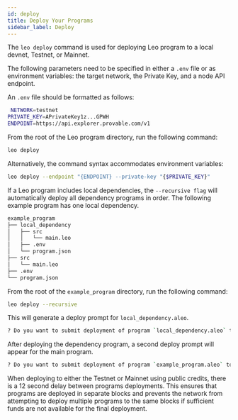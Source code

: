 ```yaml
---
id: deploy
title: Deploy Your Programs 
sidebar_label: Deploy
---
```



The `leo deploy` command is used for deploying Leo program to a local devnet, Testnet, or Mainnet.

The following parameters need to be specified in either a `.env` file or as environment variables: the target network, the Private Key, and a node API endpoint.

An `.env` file should be formatted as follows:
```bash
 NETWORK=testnet
PRIVATE_KEY=APrivateKey1z...GPWH
ENDPOINT=https://api.explorer.provable.com/v1
```
From the root of the Leo program directory, run the following command:
```bash
leo deploy
```

Alternatively, the command syntax accommodates environment variables:
```bash
leo deploy --endpoint "{ENDPOINT} --private-key "{$PRIVATE_KEY}"
```

If a Leo program includes local dependencies, the `--recursive flag` will automatically deploy all dependency programs in order.
The following example program has one local dependency.

```bash
example_program
├── local_dependency
│   ├── src
│   │   └── main.leo
│   ├── .env
│   └── program.json
├── src
│   └── main.leo
├── .env
└── program.json
```
From the root of the `example_program` directory, run the following command:
```bash
leo deploy --recursive
```

This will generate a deploy prompt for `local_dependency.aleo`.

```bash
? Do you want to submit deployment of program `local_dependency.aleo` to network testnet via endpoint http://localhost:3030 using address aleo1rhgdu77hgyqd3xjj8ucu3jj9r2krwz6mnzyd80gncr5fxcwlh5rsvzp9px? (y/n) ›
```

After deploying the dependency program, a second deploy prompt will appear for the main program.

```bash
? Do you want to submit deployment of program `example_program.aleo` to network testnet via endpoint http://localhost:3030 using address aleo1rhgdu77hgyqd3xjj8ucu3jj9r2krwz6mnzyd80gncr5fxcwlh5rsvzp9px? (y/n) ›
```

When deploying to either the Testnet or Mainnet using public credits, there is a 12 second delay between programs deployments.  This ensures that programs are deployed in separate blocks and prevents the network from attempting to deploy multiple programs to the same blocks if sufficient funds are not available for the final deployment.


